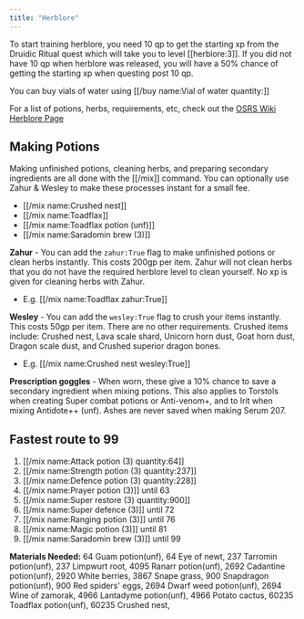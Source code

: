 ```yaml
---
title: "Herblore"
---
```


To start training herblore, you need 10 qp to get the starting xp from the Druidic Ritual quest which will take you to level [[herblore:3]]. If you did not have 10 qp when herblore was released, you will have a 50% chance of getting the starting xp when questing post 10 qp.

You can buy vials of water using [[/buy name\:Vial of water quantity\:]]

For a list of potions, herbs, requirements, etc, check out the [OSRS Wiki Herblore Page](https://oldschool.runescape.wiki/w/Herblore)

## Making Potions

Making unfinished potions, cleaning herbs, and preparing secondary ingredients are all done with the [[/mix]] command. You can optionally use Zahur & Wesley to make these processes instant for a small fee.

- [[/mix name\:Crushed nest]]
- [[/mix name\:Toadflax]]
- [[/mix name\:Toadflax potion (unf)]]
- [[/mix name\:Saradomin brew (3)]]

**Zahur** - You can add the `zahur:True` flag to make unfinished potions or clean herbs instantly. This costs 200gp per item. Zahur will not clean herbs that you do not have the required herblore level to clean yourself. No xp is given for cleaning herbs with Zahur.

- E.g. [[/mix name\:Toadflax zahur\:True]]

**Wesley** - You can add the `wesley:True` flag to crush your items instantly. This costs 50gp per item. There are no other requirements. Crushed items include: Crushed nest, Lava scale shard, Unicorn horn dust, Goat horn dust, Dragon scale dust, and Crushed superior dragon bones.

- E.g. [[/mix name\:Crushed nest wesley\:True]]

**Prescription goggles** - When worn, these give a 10% chance to save a secondary ingredient when mixing potions. This also applies to Torstols when creating Super combat potions or Anti-venom+, and to Irit when mixing Antidote++ (unf). Ashes are never saved when making Serum 207.

## Fastest route to 99

1. [[/mix name\:Attack potion (3) quantity\:64]]
1. [[/mix name\:Strength potion (3) quantity\:237]]
1. [[/mix name\:Defence potion (3) quantity\:228]]
1. [[/mix name\:Prayer potion (3)]] until 63
1. [[/mix name\:Super restore (3) quantity\:900]]
1. [[/mix name\:Super defence (3)]] until 72
1. [[/mix name\:Ranging potion (3)]] until 76
1. [[/mix name\:Magic potion (3)]] until 81
1. [[/mix name\:Saradomin brew (3)]] until 99

**Materials Needed:**
64 Guam potion(unf), 64 Eye of newt,
237 Tarromin potion(unf), 237 Limpwurt root,
4095 Ranarr potion(unf), 2692 Cadantine potion(unf), 2920 White berries, 3867 Snape grass,
900 Snapdragon potion(unf), 900 Red spiders' eggs,
2694 Dwarf weed potion(unf), 2694 Wine of zamorak,
4966 Lantadyme potion(unf), 4966 Potato cactus,
60235 Toadflax potion(unf), 60235 Crushed nest,
